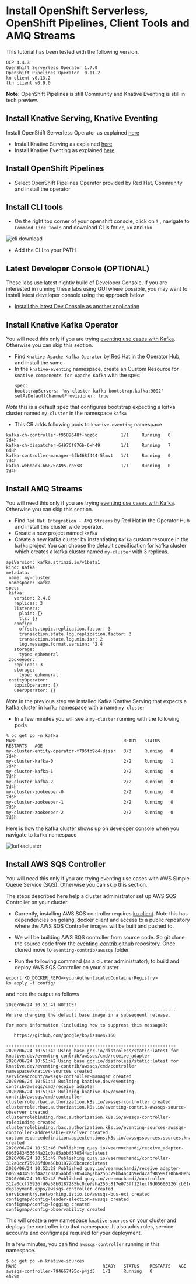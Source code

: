 # Install  OpenShift Serverless, OpenShift Pipelines, Client Tools and AMQ Streams

This tutorial has been tested with the following version.
```
OCP 4.4.3
OpenShift Serverless Operator 1.7.0
OpenShift Pipelines Operator  0.11.2
kn client v0.13.2
tkn client v0.9.0
```
**Note:** OpenShift Pipelines is still Community and Knative Eventing is still in tech preview.

## Install Knative Serving, Knative Eventing 
Install OpenShift Serverless Operator as explained [here](https://docs.openshift.com/container-platform/4.4/serverless/installing_serverless/installing-openshift-serverless.html)
* Install Knative Serving as explained [here](https://docs.openshift.com/container-platform/4.4/serverless/installing_serverless/installing-knative-serving.html)
* Install Knative Eventing as explained [here](https://docs.openshift.com/container-platform/4.4/serverless/installing_serverless/installing-knative-eventing.html)

## Install OpenShift Pipelines
* Select OpenShift Pipelines Operator provided by Red Hat, Community and install the operator

## Install CLI tools
* On the right top corner of your openshift console, click on `?` , navigate to `Command Line Tools` and download CLIs for `oc`, `kn` and `tkn`

![cli download](./images/1.clidownload.png)

* Add the CLI to your PATH

## Latest Developer Console (OPTIONAL)

These labs use latest nightly build of Developer Console. If you are interested in running these labs using GUI where possible, you may want to install latest developer console using the approach below

* [Install the latest Dev Console as another application](https://github.com/VeerMuchandi/ocp4-extras/tree/master/devconsole)

## Install Knative Kafka Operator

You will need this only if you are trying [eventing use cases with Kafka](./README.md#kafka). Otherwise you can skip this section.

* Find `Knative Apache Kafka Operator` by Red Hat in the Operator Hub, and install the same
* In the `knative-eventing` namespace, create an Custom Resource for `Knative components for Apache Kafka` with the spec
  ```
  spec:
  bootstrapServers: 'my-cluster-kafka-bootstrap.kafka:9092'
  setAsDefaultChannelProvisioner: true
  ```
*Note* this is a default spec that configures bootstrap expecting a kafka cluster named `my-cluster` in the namespace `kafka`

* This CR adds following pods to `knative-eventing` namespace 
```
kafka-ch-controller-f9589648f-hqz6c         1/1     Running   0          7d4h
kafka-ch-dispatcher-64976f876b-6xh49        1/1     Running   7          6d8h
kafka-controller-manager-6fb468f444-5lmvt   1/1     Running   0          7d4h
kafka-webhook-66875c495-cb5s8               1/1     Running   0          7d4h
```


## Install AMQ Streams

You will need this only if you are trying [eventing use cases with Kafka](./README.md#kafka). Otherwise you can skip this section.

* Find `Red Hat Integration - AMQ Streams` by Red Hat in the Operator Hub and install this cluster wide operator.
* Create a new project named `kafka`
* Create a new kafka cluster by instantiating `Kafka` custom resource in the `kafka` project
 You can choose the default specification for kafka cluster which creates a kafka cluster named `my-cluster` with 3 replicas.

 ```
 apiVersion: kafka.strimzi.io/v1beta1
kind: Kafka
metadata:
  name: my-cluster
  namespace: kafka
spec:
  kafka:
    version: 2.4.0
    replicas: 3
    listeners:
      plain: {}
      tls: {}
    config:
      offsets.topic.replication.factor: 3
      transaction.state.log.replication.factor: 3
      transaction.state.log.min.isr: 2
      log.message.format.version: '2.4'
    storage:
      type: ephemeral
  zookeeper:
    replicas: 3
    storage:
      type: ephemeral
  entityOperator:
    topicOperator: {}
    userOperator: {}
 ```

*Note* In the previous step we installed Kafka Knative Serving that expects a kafka cluster in `kafka` namespace with a name `my-cluster`

* In a few minutes you will see a `my-cluster` running with the following pods

```
% oc get po -n kafka      
NAME                                         READY   STATUS    RESTARTS   AGE
my-cluster-entity-operator-f796fb9c4-djssr   3/3     Running   0          7d4h
my-cluster-kafka-0                           2/2     Running   1          7d4h
my-cluster-kafka-1                           2/2     Running   0          7d4h
my-cluster-kafka-2                           2/2     Running   0          7d4h
my-cluster-zookeeper-0                       2/2     Running   0          7d5h
my-cluster-zookeeper-1                       2/2     Running   0          7d5h
my-cluster-zookeeper-2                       2/2     Running   0          7d5h
```


Here is how the kafka cluster shows up on developer console when you navigate to `kafka` namespace

![kafkacluster](./images/kafkacluster.png)


<a name="installsqscontroller"></a>
## Install AWS SQS Controller

You will need this only if you are trying eventing use cases with AWS Simple Queue Service (SQS). Otherwise you can skip this section. 

The steps described here help a cluster administrator set up AWS SQS Controller on your cluster.

* Currently, installing AWS SQS controller requires [ko client](https://medium.com/knative/ko-fast-kubernetes-microservice-development-in-go-f94a934a7240). Note this has dependencies on golang, docker client and access to a public repository where the AWS SQS Controller images will be built and pushed to.

* We will be building AWS SQS controller from source code. So git clone the source code from the [eventing-contrib github](https://github.com/knative/eventing-contrib/tree/master/awssqs) repository. Once cloned move to `eventing-contrib/awssqs` folder.

* Run the following command (as a cluster administrator), to build and deploy AWS SQS Controller on your cluster

```
export KO_DOCKER_REPO=<yourAuthenticatedContainerRegistry>
ko apply -f config/
```

and note the output as follows

```
2020/06/24 10:51:41 NOTICE!
-----------------------------------------------------------------
We are changing the default base image in a subsequent release.

For more information (including how to suppress this message):

   https://github.com/google/ko/issues/160

-----------------------------------------------------------------
2020/06/24 10:51:42 Using base gcr.io/distroless/static:latest for knative.dev/eventing-contrib/awssqs/cmd/receive_adapter
2020/06/24 10:51:42 Using base gcr.io/distroless/static:latest for knative.dev/eventing-contrib/awssqs/cmd/controller
namespace/knative-sources created
serviceaccount/awssqs-controller-manager created
2020/06/24 10:51:43 Building knative.dev/eventing-contrib/awssqs/cmd/receive_adapter
2020/06/24 10:51:43 Building knative.dev/eventing-contrib/awssqs/cmd/controller
clusterrole.rbac.authorization.k8s.io/awssqs-controller created
clusterrole.rbac.authorization.k8s.io/eventing-contrib-awssqs-source-observer created
clusterrolebinding.rbac.authorization.k8s.io/awssqs-controller-rolebinding created
clusterrolebinding.rbac.authorization.k8s.io/eventing-sources-awssqs-controller-addressable-resolver created
customresourcedefinition.apiextensions.k8s.io/awssqssources.sources.knative.dev created
2020/06/24 10:51:46 Publishing quay.io/veermuchandi/receive_adapter-60659434536f4a21c0a85abbf570544a:latest
2020/06/24 10:51:49 Publishing quay.io/veermuchandi/controller-312a0ccf75926fd0a58b0187285bc0ce:latest
2020/06/24 10:52:28 Published quay.io/veermuchandi/receive_adapter-60659434536f4a21c0a85abbf570544a@sha256:79bb4ac4b9ed42af98599f70b690ebacbf5b0fff75485a9c371a7e782dd8b977
2020/06/24 10:52:48 Published quay.io/veermuchandi/controller-312a0ccf75926fd0a58b0187285bc0ce@sha256:817e073ff12fecf9d05660226fcb61ddbb1e7e09e5f8f0cc61c14fce2735b378
deployment.apps/awssqs-controller created
serviceentry.networking.istio.io/awssqs-bus-ext created
configmap/config-leader-election-awssqs created
configmap/config-logging created
configmap/config-observability created
```
 This will create a new namespace `knative-sources` on your cluster and deploys the controller into that namespace. It also adds roles, service accounts and configmaps required for your deployment.

In a few minutes, you can find `awssqs-controller` running in this namespace.

```
$ oc get po -n knative-sources 
NAME                                 READY   STATUS    RESTARTS   AGE
awssqs-controller-794667495c-p4jd5   1/1     Running   0          4h29m
```